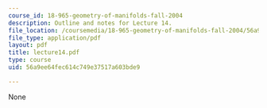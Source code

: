 ```yaml
---
course_id: 18-965-geometry-of-manifolds-fall-2004
description: Outline and notes for Lecture 14.
file_location: /coursemedia/18-965-geometry-of-manifolds-fall-2004/56a9ee64fec614c749e37517a603bde9_lecture14.pdf
file_type: application/pdf
layout: pdf
title: lecture14.pdf
type: course
uid: 56a9ee64fec614c749e37517a603bde9

---
```

None